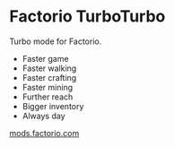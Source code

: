 # Factorio TurboTurbo
Turbo mode for Factorio.
- Faster game
- Faster walking
- Faster crafting
- Faster mining
- Further reach
- Bigger inventory
- Always day

[mods.factorio.com](https://mods.factorio.com/mods/lemagedurage/turbo-turbo)
